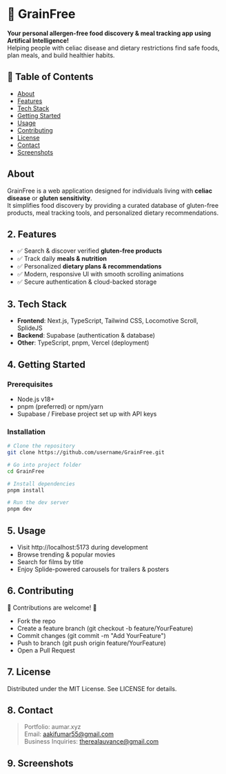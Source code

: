 # 🌾 GrainFree  

**Your personal allergen-free food discovery & meal tracking app using Artifical Intelligence!**  
Helping people with celiac disease and dietary restrictions find safe foods, plan meals, and build healthier habits.  

## 📖 Table of Contents
- [About](#about)
- [Features](#features)
- [Tech Stack](#tech-stack)
- [Getting Started](#getting-started)
- [Usage](#usage)
- [Contributing](#contributing)
- [License](#license)
- [Contact](#contact)
- [Screenshots](#screenshots)

## About
GrainFree is a web application designed for individuals living with **celiac disease** or **gluten sensitivity**.  
It simplifies food discovery by providing a curated database of gluten-free products, meal tracking tools, and personalized dietary recommendations.  

## 2. Features
- ✅ Search & discover verified **gluten-free products**  
- ✅ Track daily **meals & nutrition**  
- ✅ Personalized **dietary plans & recommendations**  
- ✅ Modern, responsive UI with smooth scrolling animations  
- ✅ Secure authentication & cloud-backed storage  

## 3. Tech Stack
- **Frontend**: Next.js, TypeScript, Tailwind CSS, Locomotive Scroll, SplideJS  
- **Backend**: Supabase (authentication & database)  
- **Other**: TypeScript, pnpm, Vercel (deployment)

## 4. Getting Started

### Prerequisites
- Node.js v18+  
- pnpm (preferred) or npm/yarn  
- Supabase / Firebase project set up with API keys  

### Installation
```bash
# Clone the repository
git clone https://github.com/username/GrainFree.git

# Go into project folder
cd GrainFree

# Install dependencies
pnpm install

# Run the dev server
pnpm dev
```

## 5. Usage

- Visit http://localhost:5173 during development
- Browse trending & popular movies
- Search for films by title
- Enjoy Splide-powered carousels for trailers & posters

## 6. Contributing

👑 Contributions are welcome! 👑

- Fork the repo
- Create a feature branch (git checkout -b feature/YourFeature)
- Commit changes (git commit -m "Add YourFeature")
- Push to branch (git push origin feature/YourFeature)
- Open a Pull Request

## 7. License
Distributed under the MIT License. See LICENSE for details.

## 8. Contact
> Portfolio: aumar.xyz <br>
> Email: aakifumar55@gmail.com  <br>
> Business Inquiries: therealauvance@gmail.com

## 9. Screenshots
